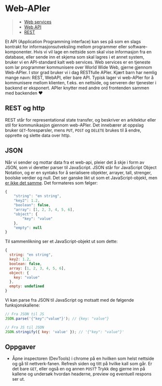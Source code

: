 # Web-APIer

> * [Web services](https://en.wikipedia.org/wiki/Web_service)
> * [Web API](https://en.wikipedia.org/wiki/Web_API)
> * [REST](https://en.wikipedia.org/wiki/Representational_state_transfer)

Et API \(Application Programming interface\) kan ses på som en slags kontrakt for informasjonsutveksling mellom programmer eller software-komponenter. Hvis vi vil lage en nettside som skal vise informasjon fra en database, eller sende inn et skjema som skal lagres i et annet system, bruker vi en API-standard kalt web services. Web services er en tjeneste som lar programmer kommunisere over World Wide Web, gjerne gjennom Web-APIer. I stor grad bruker vi i dag RESTfulle APIer. Kjært barn har nemlig mange navn: REST, WebAPI, eller bare API. Typisk lager vi web-APIer for å kommunisere mellom klienten, f.eks. en nettside, og serveren der tjenester i backend er eksponert. APIer knytter med andre ord frontenden sammen med backenden ❤️

## REST og http

REST står for representational state transfer, og beskriver en arkitektur eller stil for kommunikasjon gjennom web-APIer. Det innebærer at oppslag bruker `GET`-forespørsler, mens `PUT`, `POST` og `DELETE` brukes til å endre, opprette og slette data over http.

## JSON

Når vi sender og mottar data fra et web-api, pleier det å skje i form av JSON, som vi deretter parser til JavaScript. JSON står for JavaScript Object Notation, og er en syntaks for å serialisere objekter, arrayer, tall, strenger, boolske verdier og null. Det ser ganske likt ut som et JavaScript-objekt, men [er ikke det samme](http://timelessrepo.com/json-isnt-a-javascript-subset). Det formateres som følger:

```javascript
{
    "string": "en string",
    "key2": 1.2,
    "boolean": false,
    "array": [1, 2, 3, 4, 5, 6],
    "object": {
        "key": "value"
    },
    "empty": null
}
```

Til sammenlikning ser et JavaScript-objekt ut som dette:

```javascript
{
  string: "en string",
  key2: 1.2,
  boolean: false,
  array: [1, 2, 3, 4, 5, 6],
  object: {
    key: "value"
  },
  empty: undefined
}
```

Vi kan parse fra JSON til JavaScript og motsatt med de følgende funksjonskallene:

```javascript
// Fra JSON til JS
JSON.parse('{"key":"value"}'); // {key: "value"}
```

```javascript
// Fra JS til JSON
JSON.stringify({ key: 'value' }); // '{"key": "value"}'
```

## Oppgaver

* Åpne inspectoren \(DevTools\) i chrome på en hvilken som helst nettside og gå til nettverk-fanen. Refresh siden og titt på hvilke kall som går. Er det bare `GET`, eller også en og annen `POST`? Trykk deg gjerne inn på kallene og undersøk hvordan headerne, preview og eventuell respons ser ut.

